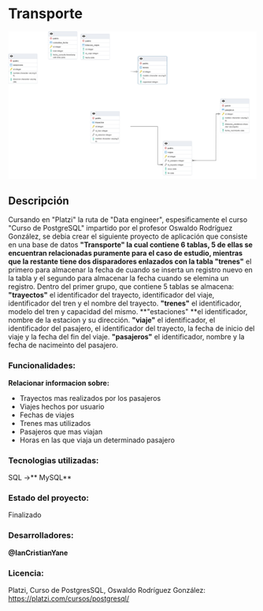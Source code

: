# Transporte
![transporte](https://raw.githubusercontent.com/ianCristianAriel/transporte/main/transporte.png)
## Descripción
Cursando en "Platzi" la ruta de "Data engineer", espesificamente el curso  "Curso de PostgreSQL" impartido por el profesor Oswaldo Rodríguez González, se debia crear el siguiente proyecto de aplicación que consiste en una base de datos **"Transporte" **la cual contiene 6 tablas, 5 de ellas se encuentran relacionadas puramente para el caso de estudio, mientras que la restante tiene dos disparadores enlazados con la tabla** "trenes"** el primero para almacenar la fecha de cuando se inserta un registro nuevo en la tabla y el segundo para almacenar la fecha cuando se elemina un registro.
Dentro del primer grupo, que contiene 5 tablas se almacena:
**"trayectos"** el identificador del trayecto, identificador del viaje, identificador del tren y el nombre del trayecto.
**"trenes"** el identificador, modelo del tren y capacidad del mismo. 
**"estaciones" **el identificador, nombre de la estacion y su dirección.
**"viaje"** el identificador, el identificador del pasajero, el identificador del trayecto, la fecha de inicio del viaje y la fecha del fin del viaje.
**"pasajeros"** el identificador, nombre y la fecha de nacimeinto del pasajero.
### Funcionalidades:

**Relacionar informacion sobre:**

- Trayectos mas realizados por los pasajeros
- Viajes hechos por usuario
- Fechas de viajes
- Trenes mas utilizados
- Pasajeros que mas viajan
- Horas en las que viaja un determinado pasajero

### Tecnologias utilizadas:
SQL ->** MySQL**
### Estado del proyecto:
Finalizado
### Desarrolladores:

**@IanCristianYane**

### Licencia: 
Platzi, Curso de PostgresSQL, Oswaldo Rodríguez González: https://platzi.com/cursos/postgresql/
